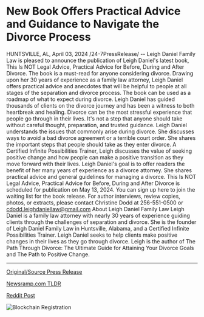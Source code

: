 # New Book Offers Practical Advice and Guidance to Navigate the Divorce Process

HUNTSVILLE, AL, April 03, 2024 /24-7PressRelease/ -- Leigh Daniel Family Law is pleased to announce the publication of Leigh Daniel's latest book, This Is NOT Legal Advice, Practical Advice for Before, During and After Divorce.  The book is a must-read for anyone considering divorce. Drawing upon her 30 years of experience as a family law attorney, Leigh Daniel offers practical advice and anecdotes that will be helpful to people at all stages of the separation and divorce process. The book can be used as a roadmap of what to expect during divorce.  Leigh Daniel has guided thousands of clients on the divorce journey and has been a witness to both heartbreak and healing.   Divorce can be the most stressful experience that people go through in their lives. It's not a step that anyone should take without careful thought, preparation, and trusted guidance.  Leigh Daniel understands the issues that commonly arise during divorce. She discusses ways to avoid a bad divorce agreement or a terrible court order. She shares the important steps that people should take as they enter divorce. A Certified Infinite Possibilities Trainer, Leigh discusses the value of seeking positive change and how people can make a positive transition as they move forward with their lives.  Leigh Daniel's goal is to offer readers the benefit of her many years of experience as a divorce attorney. She shares practical advice and general guidelines for managing a divorce.  This Is NOT Legal Advice, Practical Advice for Before, During and After Divorce is scheduled for publication on May 13, 2024. You can sign up here to join the waiting list for the book release. For author interviews, review copies, photos, or extracts, please contact Christine Dodd at 256-551-0500 or cdodd.leighdaniellaw@gmail.com  About Leigh Daniel Family Law  Leigh Daniel is a family law attorney with nearly 30 years of experience guiding clients through the challenges of separation and divorce. She is the founder of Leigh Daniel Family Law in Huntsville, Alabama, and a Certified Infinite Possibilities Trainer. Leigh Daniel seeks to help clients make positive changes in their lives as they go through divorce. Leigh is the author of The Path Through Divorce: The Ultimate Guide for Attaining Your Divorce Goals and The Path to Positive Change. 

---

[Original/Source Press Release](https://www.24-7pressrelease.com/press-release/509615/new-book-offers-practical-advice-and-guidance-to-navigate-the-divorce-process)
                    

[Newsramp.com TLDR](None) 



[Reddit Post](https://www.reddit.com/r/newsramp/comments/1bumdup/new_book_release_practical_advice_for_before/) 



![Blockchain Registration](https://cdn.newsramp.app/24-7PressRelease/qrcode/244/3/herbDXEy.webp)